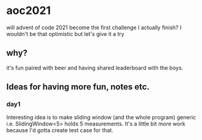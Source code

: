 # aoc2021
will advent of code 2021 become the first challenge I actually finish? I wouldn't be that optimistic but let's give it a try

## why?

it's fun paired with beer and having shared leaderboard with the boys.

## Ideas for having more fun, notes etc.

### day1

Interesting idea is to make sliding window (and the whole program) generic i.e. SlidingWindow<5> holds 5 measurements. It's a little bit more work because I'd gotta create test case for that.

